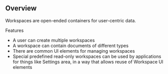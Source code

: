 ## Overview

Workspaces are open-ended containers for user-centric data.

Features
- A user can create multiple workspaces
- A workspace can contain documents of different types
- There are common UI elements for managing workspaces
- Special predefined read-only workspaces can be used by applications for things like Settings area, in a way that allows reuse of Workspace UI elements

